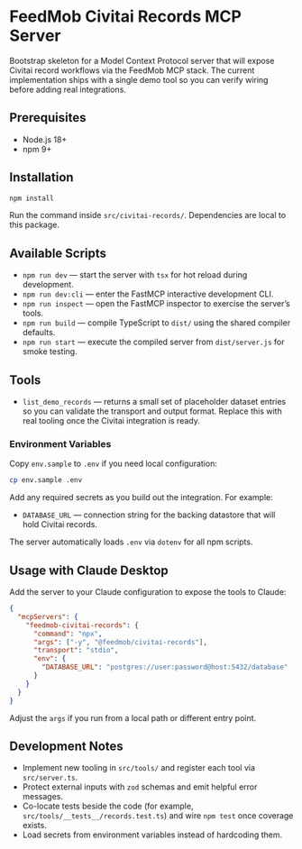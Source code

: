 # FeedMob Civitai Records MCP Server

Bootstrap skeleton for a Model Context Protocol server that will expose Civitai record workflows via the FeedMob MCP stack. The current implementation ships with a single demo tool so you can verify wiring before adding real integrations.

## Prerequisites
- Node.js 18+
- npm 9+

## Installation
```bash
npm install
```
Run the command inside `src/civitai-records/`. Dependencies are local to this package.

## Available Scripts
- `npm run dev` — start the server with `tsx` for hot reload during development.
- `npm run dev:cli` — enter the FastMCP interactive development CLI.
- `npm run inspect` — open the FastMCP inspector to exercise the server’s tools.
- `npm run build` — compile TypeScript to `dist/` using the shared compiler defaults.
- `npm run start` — execute the compiled server from `dist/server.js` for smoke testing.

## Tools
- `list_demo_records` — returns a small set of placeholder dataset entries so you can validate the transport and output format. Replace this with real tooling once the Civitai integration is ready.

### Environment Variables
Copy `env.sample` to `.env` if you need local configuration:
```bash
cp env.sample .env
```

Add any required secrets as you build out the integration. For example:
- `DATABASE_URL` — connection string for the backing datastore that will hold Civitai records.

The server automatically loads `.env` via `dotenv` for all npm scripts.

## Usage with Claude Desktop
Add the server to your Claude configuration to expose the tools to Claude:
```json
{
  "mcpServers": {
    "feedmob-civitai-records": {
      "command": "npx",
      "args": ["-y", "@feedmob/civitai-records"],
      "transport": "stdio",
      "env": {
        "DATABASE_URL": "postgres://user:password@host:5432/database"
      }
    }
  }
}
```
Adjust the `args` if you run from a local path or different entry point.

## Development Notes
- Implement new tooling in `src/tools/` and register each tool via `src/server.ts`.
- Protect external inputs with `zod` schemas and emit helpful error messages.
- Co-locate tests beside the code (for example, `src/tools/__tests__/records.test.ts`) and wire `npm test` once coverage exists.
- Load secrets from environment variables instead of hardcoding them.
